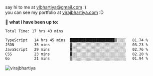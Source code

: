 say hi to me at [vlbhartiya@gmail.com](mailto:vlbhartiya@gmail.com) :)<br/>
you can see my portfolio at [virajbhartiya.com](https://virajbhartiya.com) :D<br/>


🚀 **what i have been up to:**

<!--START_SECTION:waka-->

```txt
Total Time: 17 hrs 43 mins

TypeScript   14 hrs 45 mins  ████████████████████▒░░░░   81.74 %
JSON         35 mins         ▓░░░░░░░░░░░░░░░░░░░░░░░░   03.23 %
JavaScript   29 mins         ▓░░░░░░░░░░░░░░░░░░░░░░░░   02.76 %
CSS          23 mins         ▓░░░░░░░░░░░░░░░░░░░░░░░░   02.20 %
Go           21 mins         ▒░░░░░░░░░░░░░░░░░░░░░░░░   01.94 %
```

<!--END_SECTION:waka-->

<p align="left"> <img src="https://komarev.com/ghpvc/?username=virajbhartiya&color=blue" alt="virajbhartiya" /> </p>
